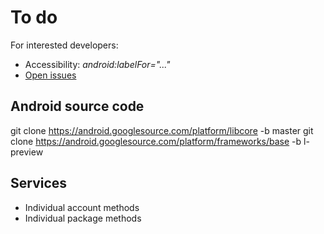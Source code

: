 To do
=====

For interested developers:

* Accessibility: *android:labelFor="..."*
* [Open issues](https://github.com/M66B/XPrivacy/issues?state=open)

Android source code
-------------------

git clone https://android.googlesource.com/platform/libcore -b master
git clone https://android.googlesource.com/platform/frameworks/base -b l-preview

Services
--------

* Individual account methods
* Individual package methods
